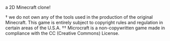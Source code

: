 a 2D Minecraft clone!

† we do not own any of the tools used in the production of the original Minecraft. This game is entirely subject to copyright rules and regulation in certain areas of the U.S.A. 
†† Microcraft is a non-copywritten game made in compliance with the CC (Creative Commons) License.
